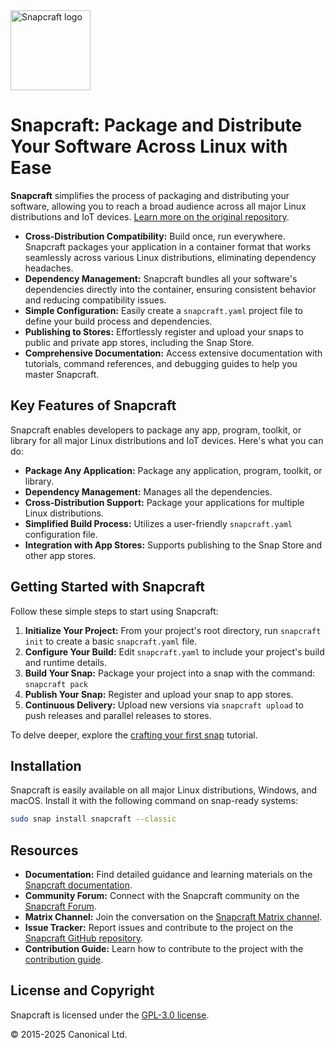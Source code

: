 <img src="https://dashboard.snapcraft.io/site_media/appmedia/2018/04/Snapcraft-logo-bird.png" alt="Snapcraft logo" style="height: 128px; display: block">

# Snapcraft: Package and Distribute Your Software Across Linux with Ease

**Snapcraft** simplifies the process of packaging and distributing your software, allowing you to reach a broad audience across all major Linux distributions and IoT devices.  [Learn more on the original repository](https://github.com/canonical/snapcraft).

*   **Cross-Distribution Compatibility:** Build once, run everywhere. Snapcraft packages your application in a container format that works seamlessly across various Linux distributions, eliminating dependency headaches.
*   **Dependency Management:** Snapcraft bundles all your software's dependencies directly into the container, ensuring consistent behavior and reducing compatibility issues.
*   **Simple Configuration:** Easily create a `snapcraft.yaml` project file to define your build process and dependencies.
*   **Publishing to Stores:**  Effortlessly register and upload your snaps to public and private app stores, including the Snap Store.
*   **Comprehensive Documentation:**  Access extensive documentation with tutorials, command references, and debugging guides to help you master Snapcraft.

## Key Features of Snapcraft

Snapcraft enables developers to package any app, program, toolkit, or library for all major Linux distributions and IoT devices. Here's what you can do:

*   **Package Any Application:** Package any application, program, toolkit, or library.
*   **Dependency Management:** Manages all the dependencies.
*   **Cross-Distribution Support:** Package your applications for multiple Linux distributions.
*   **Simplified Build Process:** Utilizes a user-friendly `snapcraft.yaml` configuration file.
*   **Integration with App Stores:** Supports publishing to the Snap Store and other app stores.

## Getting Started with Snapcraft

Follow these simple steps to start using Snapcraft:

1.  **Initialize Your Project:**  From your project's root directory, run `snapcraft init` to create a basic `snapcraft.yaml` file.
2.  **Configure Your Build:**  Edit `snapcraft.yaml` to include your project's build and runtime details.
3.  **Build Your Snap:** Package your project into a snap with the command: `snapcraft pack`
4.  **Publish Your Snap:** Register and upload your snap to app stores.
5.  **Continuous Delivery:** Upload new versions via `snapcraft upload` to push releases and parallel releases to stores.

To delve deeper, explore the [crafting your first snap](https://documentation.ubuntu.com/snapcraft/stable/tutorials/craft-a-snap) tutorial.

## Installation

Snapcraft is easily available on all major Linux distributions, Windows, and macOS. Install it with the following command on snap-ready systems:

```bash
sudo snap install snapcraft --classic
```

## Resources

*   **Documentation:**  Find detailed guidance and learning materials on the [Snapcraft documentation](https://documentation.ubuntu.com/snapcraft/stable).
*   **Community Forum:**  Connect with the Snapcraft community on the [Snapcraft Forum](https://forum.snapcraft.io).
*   **Matrix Channel:**  Join the conversation on the [Snapcraft Matrix channel](https://matrix.to/#/#snapcraft:ubuntu.com).
*   **Issue Tracker:**  Report issues and contribute to the project on the [Snapcraft GitHub repository](https://github.com/canonical/snapcraft/issues).
*   **Contribution Guide:**  Learn how to contribute to the project with the [contribution guide](CONTRIBUTING.md).

## License and Copyright

Snapcraft is licensed under the [GPL-3.0 license](LICENSE).

© 2015-2025 Canonical Ltd.